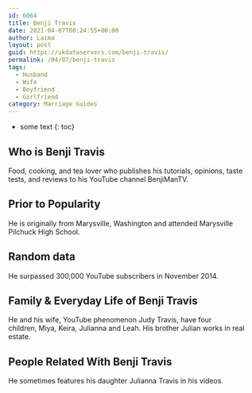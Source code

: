 ```yaml
---
id: 6064
title: Benji Travis
date: 2021-04-07T00:24:55+00:00
author: Laima
layout: post
guid: https://ukdataservers.com/benji-travis/
permalink: /04/07/benji-travis
tags:
  - Husband
  - Wife
  - Boyfriend
  - Girlfriend
category: Marriage Guides
---
```


* some text
{: toc}


## Who is Benji Travis
                  
                  
                  
Food, cooking, and tea lover who publishes his tutorials, opinions, taste tests, and reviews to his YouTube channel BenjiManTV. 
                  
              
            
              
            
                
                
                
## Prior to Popularity
                  
                  
                  
He is originally from Marysville, Washington and attended Marysville Pilchuck High School.
                  
              
            
              
            
                
                
                
## Random data
                  
                  
                  
He surpassed 300,000 YouTube subscribers in November 2014. 
                  
              
            
              
            
                
                
                
## Family & Everyday Life of Benji Travis
                  
                  
                  
He and his wife, YouTube phenomenon Judy Travis, have four children, Miya, Keira, Julianna and Leah. His brother Julian works in real estate.
                  
              
            
              
            
                
                
                
## People Related With Benji Travis
                  
                  
                  
He sometimes features his daughter Julianna Travis in his videos.
                  
              
            
              
            
                
              
            
              
              
            
            
              
            
          
          
          